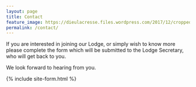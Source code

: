 ```yaml
---
layout: page
title: Contact
feature_image: https://dieulacresse.files.wordpress.com/2017/12/cropped-bg-img-5.jpg
permalink: /contact/
---
```

If you are interested in joining our Lodge, or simply wish to know more please complete the form which will be submitted to the Lodge Secretary, who will get back to you.

We look forward to hearing from you.

{% include site-form.html %}

